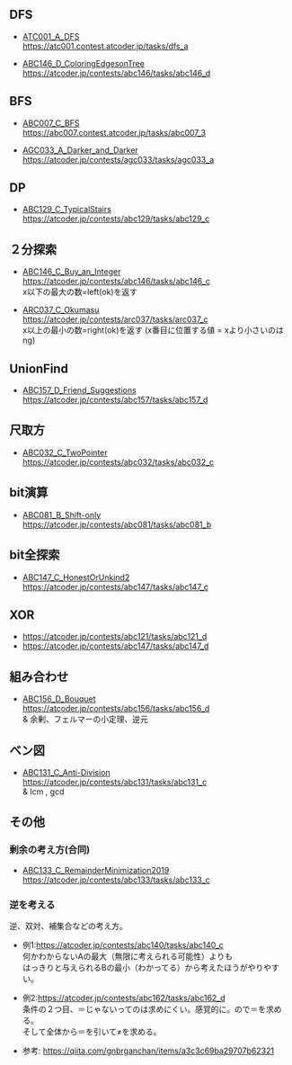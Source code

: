 ## DFS

* [ATC001_A_DFS](/ATC001_A_DFS.py)  
https://atc001.contest.atcoder.jp/tasks/dfs_a  

* [ABC146_D_ColoringEdgesonTree](ABC146_D_ColoringEdgesonTree.py)  
https://atcoder.jp/contests/abc146/tasks/abc146_d  


## BFS

* [ABC007_C_BFS](/ABC007_C_BFS.py)  
https://abc007.contest.atcoder.jp/tasks/abc007_3

* [AGC033_A_Darker_and_Darker](/AGC033_A_Darker_and_Darker.py)  
https://atcoder.jp/contests/agc033/tasks/agc033_a

## DP

* [ABC129_C_TypicalStairs](/ABC129_C_TypicalStairs.py)  
https://atcoder.jp/contests/abc129/tasks/abc129_c

## ２分探索

* [ABC146_C_Buy_an_Integer](/ABC146_C_Buy_an_Integer.py)  
https://atcoder.jp/contests/abc146/tasks/abc146_c  
x以下の最大の数=left(ok)を返す

* [ARC037_C_Okumasu](/ARC037_C_Okumasu.py)  
https://atcoder.jp/contests/arc037/tasks/arc037_c  
x以上の最小の数=right(ok)を返す (x番目に位置する値 = xより小さいのはng)

## UnionFind

* [ABC157_D_Friend_Suggestions](/ABC157_D_Friend_Suggestions.py)  
https://atcoder.jp/contests/abc157/tasks/abc157_d

## 尺取方
* [ABC032_C_TwoPointer](/ABC032_C_TwoPointer.py)  
https://atcoder.jp/contests/abc032/tasks/abc032_c

## bit演算

* [ABC081_B_Shift-only](/ABC081_B_Shift-only.py)  
https://atcoder.jp/contests/abc081/tasks/abc081_b

## bit全探索

* [ABC147_C_HonestOrUnkind2](/ABC147_C_HonestOrUnkind2.py)  
https://atcoder.jp/contests/abc147/tasks/abc147_c

## XOR
* https://atcoder.jp/contests/abc121/tasks/abc121_d  
* https://atcoder.jp/contests/abc147/tasks/abc147_d  


## 組み合わせ

* [ABC156_D_Bouquet](/ABC156_D_Bouquet.py)  
https://atcoder.jp/contests/abc156/tasks/abc156_d  
& 余剰、フェルマーの小定理、逆元

## ベン図

* [ABC131_C_Anti-Division](/ABC131_C_Anti-Division.py)  
https://atcoder.jp/contests/abc131/tasks/abc131_c  
& lcm , gcd 

## その他

### 剰余の考え方(合同)
* [ABC133_C_RemainderMinimization2019](/ABC133_C_RemainderMinimization2019.py)  
https://atcoder.jp/contests/abc133/tasks/abc133_c


### 逆を考える

逆、双対、補集合などの考え方。

* 例1:https://atcoder.jp/contests/abc140/tasks/abc140_c  
何かわからないAの最大（無限に考えられる可能性）よりも  
はっきりと与えられるBの最小（わかってる）から考えたほうがやりやすい。

* 例2:https://atcoder.jp/contests/abc162/tasks/abc162_d  
条件の２つ目、＝じゃないってのは求めにくい。感覚的に。ので＝を求める。  
そして全体から＝を引いて≠を求める。

* 参考:
https://qiita.com/gnbrganchan/items/a3c3c69ba29707b62321

